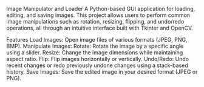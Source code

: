 Image Manipulator and Loader
A Python-based GUI application for loading, editing, and saving images. This project allows users to perform common image manipulations such as rotation, resizing, flipping, and undo/redo operations, all through an intuitive interface built with Tkinter and OpenCV.

Features
Load Images:
Open image files of various formats (JPEG, PNG, BMP).
Manipulate Images:
Rotate: Rotate the image by a specific angle using a slider.
Resize: Change the image dimensions while maintaining aspect ratio.
Flip: Flip images horizontally or vertically.
Undo/Redo:
Undo recent changes or redo previously undone changes using a stack-based history.
Save Images:
Save the edited image in your desired format (JPEG or PNG).